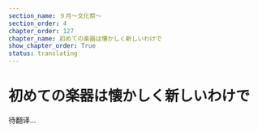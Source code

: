 ```yaml
---
section_name: ９月～文化祭～
section_order: 4
chapter_order: 127
chapter_name: 初めての楽器は懐かしく新しいわけで
show_chapter_order: True
status: translating
---
```


# 初めての楽器は懐かしく新しいわけで
待翻译...

